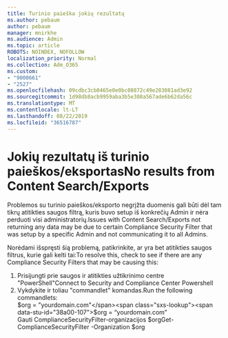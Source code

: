 ```yaml
---
title: Turinio paieška jokių rezultatų
ms.author: pebaum
author: pebaum
manager: mnirkhe
ms.audience: Admin
ms.topic: article
ROBOTS: NOINDEX, NOFOLLOW
localization_priority: Normal
ms.collection: Adm_O365
ms.custom:
- "9000661"
- "2527"
ms.openlocfilehash: 09cdbc3cb0465e0e0bc08872c49e283081ad3e92
ms.sourcegitcommit: 1d98db8acb9959aba3b5e308a567ade6b62da56c
ms.translationtype: MT
ms.contentlocale: lt-LT
ms.lasthandoff: 08/22/2019
ms.locfileid: "36516787"
---
```

# <a name="no-results-from-content-searchexports"></a><span data-ttu-id="38a00-102">Jokių rezultatų iš turinio paieškos/eksportas</span><span class="sxs-lookup"><span data-stu-id="38a00-102">No results from Content Search/Exports</span></span>

<span data-ttu-id="38a00-103">Problemos su turinio paieškos/eksporto negrįžta duomenis gali būti dėl tam tikrų atitikties saugos filtrą, kuris buvo setup iš konkrečių Admin ir nėra perduoti visi administratorių.</span><span class="sxs-lookup"><span data-stu-id="38a00-103">Issues with Content Search/Exports not returning any data may be due to certain Compliance Security Filter that was setup by a specific Admin and not communicating it to all Admins.</span></span>

<span data-ttu-id="38a00-104">Norėdami išspręsti šią problemą, patikrinkite, ar yra bet atitikties saugos filtrus, kurie gali kelti tai:</span><span class="sxs-lookup"><span data-stu-id="38a00-104">To resolve this, check to see if there are any Compliance Security Filters that may be causing this:</span></span>
1. <span data-ttu-id="38a00-105">Prisijungti prie saugos ir atitikties užtikrinimo centre "PowerShell"</span><span class="sxs-lookup"><span data-stu-id="38a00-105">Connect to Security and Compliance Center Powershell</span></span>
2. <span data-ttu-id="38a00-106">Vykdykite ir toliau "commandlet" komandas.</span><span class="sxs-lookup"><span data-stu-id="38a00-106">Run the following commandlets:</span></span>
<br><span data-ttu-id="38a00-107">$org = "yourdomain.com"</span><span class="sxs-lookup"><span data-stu-id="38a00-107">$org = “yourdomain.com”</span></span>
<br><span data-ttu-id="38a00-108">Gauti ComplianceSecurityFilter-organizacijos $org</span><span class="sxs-lookup"><span data-stu-id="38a00-108">Get-ComplianceSecurityFilter -Organization $org</span></span>